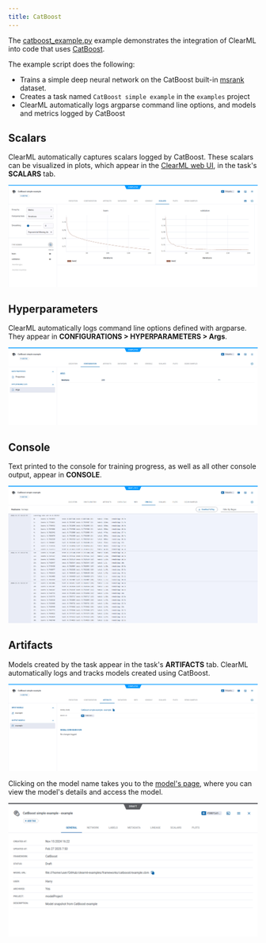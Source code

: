 ```yaml
---
title: CatBoost
---
```


The [catboost_example.py](https://github.com/allegroai/clearml/blob/master/examples/frameworks/catboost/catboost_example.py) 
example demonstrates the integration of ClearML into code that uses [CatBoost](https://catboost.ai).

The example script does the following:
* Trains a simple deep neural network on the CatBoost built-in [msrank](https://catboost.ai/en/docs/concepts/python-reference_datasets_msrank) 
  dataset.
* Creates a task named `CatBoost simple example` in the `examples` project
* ClearML automatically logs argparse command line options, and models and metrics logged by CatBoost

## Scalars
ClearML automatically captures scalars logged by CatBoost. These scalars can be visualized in plots, which appear in the 
[ClearML web UI](../../../webapp/webapp_overview.md), in the task's **SCALARS** tab.

![Task scalars](../../../img/examples_catboost_scalars.png)

## Hyperparameters
ClearML automatically logs command line options defined with argparse. They appear in **CONFIGURATIONS > HYPERPARAMETERS > Args**.

![Task hyperparameters](../../../img/examples_catboost_configurations.png)

## Console
Text printed to the console for training progress, as well as all other console output, appear in **CONSOLE**.

![Task console](../../../img/examples_catboost_console.png)

## Artifacts
Models created by the task appear in the task's **ARTIFACTS** tab. ClearML automatically logs and tracks 
models created using CatBoost.

![Task artifacts](../../../img/examples_catboost_artifacts.png)

Clicking on the model name takes you to the [model's page](../../../webapp/webapp_model_viewing.md), where you can view 
the model's details and access the model.

![Model page](../../../img/examples_catboost_model.png)
